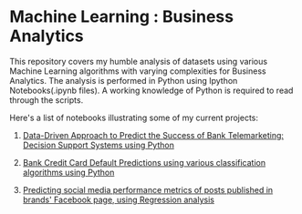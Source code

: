 
# Machine Learning : Business Analytics

This repository covers my humble analysis of datasets using various Machine Learning algorithms with varying complexities for Business Analytics. The analysis is performed in Python using Ipython Notebooks(.ipynb files). A working knowledge of Python is required to read through the scripts.

Here's a list of notebooks illustrating some of my current projects:


1.  [Data-Driven Approach to Predict the Success of Bank Telemarketing: Decision Support Systems using Python](http://nbviewer.jupyter.org/github/sinju-pau/Machine-Learning-Business-Analytics/blob/master/PredictSuccessofBankTelemarketing.ipynb)

2.  [Bank Credit Card Default Predictions using various classification algorithms using Python](http://nbviewer.jupyter.org/github/sinju-pau/Machine-Learning-Business-Analytics/blob/master/CreditcardDefaultsData.ipynb)

3.  [Predicting social media performance metrics of posts published in brands' Facebook page, using Regression analysis]()

